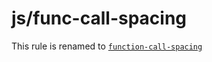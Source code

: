 # js/func-call-spacing

This rule is renamed to [`function-call-spacing`](https://github.com/eslint-stylistic/eslint-stylistic/tree/main/function-call-spacing)
